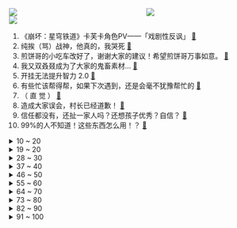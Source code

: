 <div >
	<a style="float:left;width:55%;" href = "https://github.com/anuraghazra/github-readme-stats">
	 <img src = "https://github-readme-stats.vercel.app/api?username=iuuuuuaena&theme=buefy&show_icons=true"/>
	</a>
	<a  style="float:right;width:45%" href = "https://github.com/anuraghazra/github-readme-stats">
	 <img  src="https://github-readme-stats.vercel.app/api/top-langs/?username=anuraghazra&layout=compact"/>
	</a>
	</div>

[![](https://img.shields.io/badge/jxd-@jxdgogogo.xyz-yellowgreen.svg)](https://www.jxdgogogo.xyz)<br>
1. 《崩坏：星穹铁道》卡芙卡角色PV——「戏剧性反讽」 [:link:](//www.bilibili.com/video/BV1MN41187U6) <br>
2. 纯挨（骂）战神，他真的，我哭死 [:link:](//www.bilibili.com/video/BV1mk4y1u7p2) <br>
3. 煎饼哥的小吃车改好了，谢谢大家的建议！希望煎饼哥万事如意。 [:link:](//www.bilibili.com/video/BV12M4y1H7HF) <br>
4. 我又双叒叕成为了大家的鬼畜素材… [:link:](//www.bilibili.com/video/BV1TN411a716) <br>
5. 开挂无法提升智力 2.0 [:link:](//www.bilibili.com/video/BV1Wu4y1B7B5) <br>
6. 有些忙该帮得帮，如果下次遇到，还是会毫不犹豫帮忙的 [:link:](//www.bilibili.com/video/BV1XV411g7Lt) <br>
7. （ 直 觉 ） [:link:](//www.bilibili.com/video/BV1yh4y1r7jj) <br>
8. 造成大家误会，村长已经道歉！ [:link:](//www.bilibili.com/video/BV1oN411b7Ui) <br>
9. 信任都没有，还扯一家人吗？还想孩子优秀？自信？ [:link:](//www.bilibili.com/video/BV1vz4y1p7HA) <br>
10. 99%的人不知道！这些东西怎么用！？ [:link:](//www.bilibili.com/video/BV1x44y1w7xf) <br>
<details>
<summary>10 ~ 20</summary>

11. 用人毫做的文房四宝值多少钱？ [:link:](//www.bilibili.com/video/BV1fu4y117JX) <br>
12. 花十万在东北林区买了个小平房，还带二亩菜地，三十多岁终于有自己的房子了 [:link:](//www.bilibili.com/video/BV1W8411o7NL) <br>
13. 你好，可以去你家给你做饭吗？ [:link:](//www.bilibili.com/video/BV1MN41187iZ) <br>
14. 【不齐舞团】猛男舞团 | 这个联动，你可喜欢？ [:link:](//www.bilibili.com/video/BV17h4y1w7vE) <br>
15. 探秘美国第一大学食堂！和中国大学食堂，有多大区别？ [:link:](//www.bilibili.com/video/BV1114y1i7Bz) <br>
16. 5个分镜思路，把生活旅行拍出“电影感” [:link:](//www.bilibili.com/video/BV15u4y1R7qY) <br>
17. 上海最贵超市！吃天价水果有点紧张！ [:link:](//www.bilibili.com/video/BV1pM4y1p7EP) <br>
18. 【warma】400万关注啦！来分享做UP主的心得吧 [:link:](//www.bilibili.com/video/BV1S44y1w7n7) <br>
19. 刘起伏 | 一个刘海，搞定所有脸型bug！ [:link:](//www.bilibili.com/video/BV1PF411f7x7) <br>
</details>
<details>
<summary>19 ~ 20</summary>

20. 这玩意凭什么能火1000年？！！ [:link:](//www.bilibili.com/video/BV1ih4y1F7wV) <br>
21. 素材提供，大范围移动延时，成都339电视塔移动日转夜延时 [:link:](//www.bilibili.com/video/BV1Qp4y1V7An) <br>
22. 医生： 你这猫3个月后尾巴会很大哦 [:link:](//www.bilibili.com/video/BV1nj411r7K6) <br>
23. 托家带口 [:link:](//www.bilibili.com/video/BV17N41187cD) <br>
24. 评分9.3！这个我真没见过！布莱泽奥特曼开播吐槽！ [:link:](//www.bilibili.com/video/BV1A44y1A7DM) <br>
25. 高情商员工 [:link:](//www.bilibili.com/video/BV1ap4y1V7og) <br>
26. 开拓者：妈！他欺负我！！！ [:link:](//www.bilibili.com/video/BV1114y1B7Hd) <br>
27. 一 所 魔 幻 现 实 的 乡 村 小 学 ！ [:link:](//www.bilibili.com/video/BV1x14y167eb) <br>
28. 游戏界百大？steam关注排行榜100名！全是神仙打架！（1） [:link:](//www.bilibili.com/video/BV12m4y1W7tN) <br>
</details>
<details>
<summary>28 ~ 30</summary>

29. 探秘全球十大自助餐！英国银行金库里干饭！是种什么体验？ [:link:](//www.bilibili.com/video/BV1HP411t7tZ) <br>
30. 都市丽人失踪半年，被发现时成了“性感荷官”，私下遭受非人虐待 [:link:](//www.bilibili.com/video/BV1Q44y1w7PB) <br>
31. 为山西醋业正名，详解冰乙酸勾兑醋事件 [:link:](//www.bilibili.com/video/BV1h94y1C7Le) <br>
32. 「白妤川微电影」我的妈妈竟然逼我打她 [:link:](//www.bilibili.com/video/BV1hh4y1F7v1) <br>
33. 粉丝上演史诗大战，爱豆却似无情AI，TFBOYS十周年演唱会笑话大全！ [:link:](//www.bilibili.com/video/BV1ym4y1W7NF) <br>
34. 逆 天 剧 情 2.0 [:link:](//www.bilibili.com/video/BV1QN411h7JG) <br>
35. 作业做完了吗？完了！ [:link:](//www.bilibili.com/video/BV1Bp4y1V7oL) <br>
36. 近嫁不光可以蹭吃蹭喝，还可以连吃带拿#搞笑 #记录真实生活 #情侣日常 #花花和纪老憨 [:link:](//www.bilibili.com/video/BV1qj411r7Ke) <br>
37. 好好生活，从舍友做起 [:link:](//www.bilibili.com/video/BV1Gj411r7F5) <br>
</details>
<details>
<summary>37 ~ 40</summary>

38. @名字就叫大梦一场,我朋友一脚踩死雷电将军 [:link:](//www.bilibili.com/video/BV1N8411o7UU) <br>
39. 那天没有养老金的爷爷为我花了45块钱… [:link:](//www.bilibili.com/video/BV1194y1C7HL) <br>
40. 被逼疯！向战友连开14枪！他经历了什么？一口气看完Netflix高口碑韩剧《D.P逃兵追缉令》S2 [:link:](//www.bilibili.com/video/BV1R841197CN) <br>
41. 在漫展上COS最可爱的角色，！飙最酷的车！ [:link:](//www.bilibili.com/video/BV1UV411G7kr) <br>
42. 最有感触的一段剧情《因为我已触碰过天空》 [:link:](//www.bilibili.com/video/BV1TN411a78H) <br>
43. 最不像神话的神话，却描绘了最像神明的神明！世界神话地图（番外），克苏鲁到底算不算神话？ [:link:](//www.bilibili.com/video/BV19j411679Y) <br>
44. 为初恋放弃1200亿大单？平行世界的一次体验让他找到人生真谛，高分电影《居家男人》 [:link:](//www.bilibili.com/video/BV1mX4y177H2) <br>
45. 《凡应》序幕短片 [:link:](//www.bilibili.com/video/BV1Yh4y1w7MW) <br>
46. 旅游防坑必看 茶卡盐湖 水上雅丹 托素湖 全攻略 [:link:](//www.bilibili.com/video/BV1Zu4y117T3) <br>
</details>
<details>
<summary>46 ~ 50</summary>

47. 4黄金vs3王者！论杰斯、兵法石头人、嘴臭剑魔、真人腕豪齐上阵#真金白银vs最强王者【总结篇】 [:link:](//www.bilibili.com/video/BV16h4y1F7b2) <br>
48. 玩 B 站 玩 的 [:link:](//www.bilibili.com/video/BV14h4y1F73L) <br>
49. 孙悟空：看好了！这才是当代年轻神仙消费观！！！ [:link:](//www.bilibili.com/video/BV1Uk4y1g7eW) <br>
50. 乞丐的一年竟价值30万！ [:link:](//www.bilibili.com/video/BV1RN411b7fu) <br>
51. 当我相信了内蒙人的“简单吃口肉”…… [:link:](//www.bilibili.com/video/BV1xz4y1p7iw) <br>
52. 一见钟情总是那么甜蜜 [:link:](//www.bilibili.com/video/BV1Sj411r7Nz) <br>
53. 改造智能护理床，被我妈用成追剧神器 [:link:](//www.bilibili.com/video/BV1kN411h7bH) <br>
54. 求一双没有听过的眼睛！！！ [:link:](//www.bilibili.com/video/BV1ar4y1o7Yj) <br>
55. 观众苦内娱久矣 那些拖垮剧本的歹毒设定 [:link:](//www.bilibili.com/video/BV1Dk4y1u7Fd) <br>
</details>
<details>
<summary>55 ~ 60</summary>

56. 实测！房东送的五级能效空调，到底赚走多少电费？ [:link:](//www.bilibili.com/video/BV1Nz4y1W7VY) <br>
57. 守约：还有高手？ [:link:](//www.bilibili.com/video/BV1Sj411r7bT) <br>
58. 妈妈眼中的我：厕所定居 [:link:](//www.bilibili.com/video/BV1Eh4y1F7bR) <br>
59. 【世纪极寒】1-38集 剧场版 整栋楼的邻居都在砸我家的门，更是换着花样来砸 [:link:](//www.bilibili.com/video/BV1uu411p7Xw) <br>
60. 【可能是B站最长的延时摄影】35秒，五年 [:link:](//www.bilibili.com/video/BV1uu411n7kd) <br>
61. 【八段锦】但是UP主《平凡的一天》带练版 [:link:](//www.bilibili.com/video/BV1qX4y1L7j8) <br>
62. 火柴人 VS 我的世界系列 第三季实时重置版 （In Real Time) [:link:](//www.bilibili.com/video/BV1Mu411n7K5) <br>
63. 【MrBeast首发】7天挑战木筏求生你能坚持多久？RAFT整活 [:link:](//www.bilibili.com/video/BV138411o7qG) <br>
64. 这该死的胜负欲 [:link:](//www.bilibili.com/video/BV1V8411d7jK) <br>
</details>
<details>
<summary>64 ~ 70</summary>

65. 当你有一个很会记录的朋友 [:link:](//www.bilibili.com/video/BV1yX4y1L76G) <br>
66. 战宠训练师成长记 [:link:](//www.bilibili.com/video/BV1Ju4y1R7Lc) <br>
67. 整蛊！假装突然做了奇怪的手术…女友震惊了！ [:link:](//www.bilibili.com/video/BV1ZV4y1e7Jz) <br>
68. 这就是男人的胜负欲！ [:link:](//www.bilibili.com/video/BV1Wh4y1w7mL) <br>
69. 当MC边界变成一条线，在一条线内生存！ [:link:](//www.bilibili.com/video/BV1pM4y1p7ec) <br>
70. 10万元的电脑能干啥？何同学工作室8月开箱 [:link:](//www.bilibili.com/video/BV11u4y1B7Rw) <br>
71. 我是谁只有我自己能决定 [:link:](//www.bilibili.com/video/BV1SV411G7cP) <br>
72. 《我 推 的 大 伟 丘》 [:link:](//www.bilibili.com/video/BV1Lu4y1B7er) <br>
73. “多年以后再看，才明白这是多么讽刺！” [:link:](//www.bilibili.com/video/BV12X4y1L7a3) <br>
</details>
<details>
<summary>73 ~ 80</summary>

74. 【尬文大赏】酸奶味的胃结石谁会不爱啊 [:link:](//www.bilibili.com/video/BV1qh4y1F7oT) <br>
75. 互联网！我回来了！ [:link:](//www.bilibili.com/video/BV1b44y1w7Eo) <br>
76. 【鬼畜】爸爸的雷达 [:link:](//www.bilibili.com/video/BV1Aj411r7Mz) <br>
77. “她只是瘦 根本不会穿搭” 可是这些衣服丰满姐姐穿上好美！71kg170cm职场御姐审判我的直播间选品 [:link:](//www.bilibili.com/video/BV1FN41187n4) <br>
78. ⚡毫 无 违 和 感⚡ [:link:](//www.bilibili.com/video/BV15P411t7Q5) <br>
79. 小狗：这辈子没这么尴尬过 [:link:](//www.bilibili.com/video/BV1NP411x75P) <br>
80. 动态视频｜影视民工生存指南01：一卷胶带为啥被称为片场“万能神”？ [:link:](//www.bilibili.com/video/BV1Mu4y1B7eb) <br>
81. 痛爹（声情并茂） [:link:](//www.bilibili.com/video/BV1M44y1A7KD) <br>
82. 万物生化相克，人物一理 [:link:](//www.bilibili.com/video/BV1Dk4y1g76f) <br>
</details>
<details>
<summary>82 ~ 90</summary>

83. 《 超 甜 小 故 事 》 [:link:](//www.bilibili.com/video/BV1y14y1B7Tq) <br>
84. 女主人怀孕后第一次回到家，家里的狗会是什么反应？ [:link:](//www.bilibili.com/video/BV1nu4y1R7EN) <br>
85. Elo机制挑战者 3天市标到国一弈星 [:link:](//www.bilibili.com/video/BV1H8411o79u) <br>
86. 各地的地图形状有多奇葩 [:link:](//www.bilibili.com/video/BV1MV411G7ff) <br>
87. 金毛是懂点战术的，先撩 撩完就跑 [:link:](//www.bilibili.com/video/BV1p8411d7Yb) <br>
88. 【欣小萌X猛男舞团】这么可爱真是抱歉了 [:link:](//www.bilibili.com/video/BV1mM4y1H76y) <br>
89. 《 史 上 最 食 用 的 买 菜 教 学 》 [:link:](//www.bilibili.com/video/BV1UV4y1e7bV) <br>
90. 【Live2D模型展示】超会扭的顶级超模！但是歌势★里奈Rina [:link:](//www.bilibili.com/video/BV1j14y1z7Ji) <br>
91. 【怒九】这些怪故事太占脑内存了 做成视频吧 [:link:](//www.bilibili.com/video/BV19j411r7tE) <br>
</details>
<details>
<summary>91 ~ 100</summary>

92. 到底是谁在生产这些东西啊哈哈哈哈哈哈哈哈哈哈哈 [:link:](//www.bilibili.com/video/BV12N411b7o6) <br>
93. 看完这个视频，你将改变你的人生（基于脑科学原理 [:link:](//www.bilibili.com/video/BV1Tj411r7zL) <br>
94. 网红青蛙的超燃瞬间。 #网红青蛙 #青蛙人偶又来整活了 #搞笑视频 [:link:](//www.bilibili.com/video/BV1Yu4y117pt) <br>
95. 瓦坎达放到现实，是什么样的存在？【司徒之脑洞】 [:link:](//www.bilibili.com/video/BV1P94y1y7x8) <br>
96. 据说拿这个东西，对着房间扫一圈，就能找到酒店的针孔摄像头？这是真的吗？连开3间大学城酒店，没想到.. [:link:](//www.bilibili.com/video/BV1Gk4y1g7sN) <br>
97. 挑战十个超级变态辣鸡翅！这次我是真的快吃不下去了！ [:link:](//www.bilibili.com/video/BV19P41147Fs) <br>
98. 给你，一条不敢走的，人生捷径 [:link:](//www.bilibili.com/video/BV1Dx4y1X7uA) <br>
99. 我的世界：逆天特性，苦力怕可被驯服，完全无害化！ [:link:](//www.bilibili.com/video/BV1Nu4y1B7iJ) <br>
100. 《柯南》男人从高楼坠落，竟然用了十分钟才落地！ [:link:](//www.bilibili.com/video/BV1X44y1w7g4) <br>
</details>
